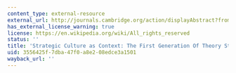 ```yaml
---
content_type: external-resource
external_url: http://journals.cambridge.org/action/displayAbstract?fromPage=online&aid=33651
has_external_license_warning: true
license: https://en.wikipedia.org/wiki/All_rights_reserved
status: ''
title: 'Strategic Culture as Context: The First Generation Of Theory Strikes Back'
uid: 3556425f-7dba-47f0-a8e2-08edce3a1501
wayback_url: ''
---
```

